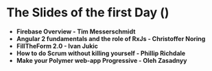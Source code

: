 # The Slides of the first Day ()

 - **Firebase Overview - Tim Messerschmidt** 
 - **Angular 2 fundamentals and the role of RxJs - Christoffer Noring** 
 - **FillTheForm 2.0 - Ivan Jukic** 
 - **How to do Scrum without killing yourself - Phillip Richdale**
 - **Make your Polymer web-app Progressive - Oleh Zasadnyy**
